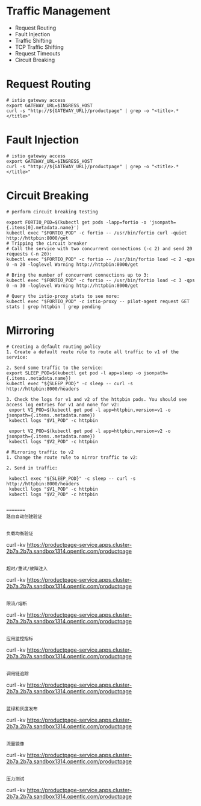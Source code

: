 # Traffic Management

- Request Routing
- Fault Injection
- Traffic Shifting
- TCP Traffic Shifting
- Request Timeouts
- Circuit Breaking

# Request Routing
```
# istio gateway access
export GATEWAY_URL=$INGRESS_HOST
curl -s "http://${GATEWAY_URL}/productpage" | grep -o "<title>.*</title>"

```
# Fault Injection
```
# istio gateway access
export GATEWAY_URL=$INGRESS_HOST
curl -s "http://${GATEWAY_URL}/productpage" | grep -o "<title>.*</title>"

```
# Circuit Breaking
```
# perform circuit breaking testing

export FORTIO_POD=$(kubectl get pods -lapp=fortio -o 'jsonpath={.items[0].metadata.name}')
kubectl exec "$FORTIO_POD" -c fortio -- /usr/bin/fortio curl -quiet http://httpbin:8000/get
# Tripping the circuit breaker
# Call the service with two concurrent connections (-c 2) and send 20 requests (-n 20):
kubectl exec "$FORTIO_POD" -c fortio -- /usr/bin/fortio load -c 2 -qps 0 -n 20 -loglevel Warning http://httpbin:8000/get

# Bring the number of concurrent connections up to 3:
kubectl exec "$FORTIO_POD" -c fortio -- /usr/bin/fortio load -c 3 -qps 0 -n 30 -loglevel Warning http://httpbin:8000/get

# Query the istio-proxy stats to see more:
kubectl exec "$FORTIO_POD" -c istio-proxy -- pilot-agent request GET stats | grep httpbin | grep pending

```

# Mirroring

```
# Creating a default routing policy
1. Create a default route rule to route all traffic to v1 of the service:

2. Send some traffic to the service:
export SLEEP_POD=$(kubectl get pod -l app=sleep -o jsonpath={.items..metadata.name})
kubectl exec "${SLEEP_POD}" -c sleep -- curl -s http://httpbin:8000/headers 

3. Check the logs for v1 and v2 of the httpbin pods. You should see access log entries for v1 and none for v2:
 export V1_POD=$(kubectl get pod -l app=httpbin,version=v1 -o jsonpath={.items..metadata.name})
 kubectl logs "$V1_POD" -c httpbin

 export V2_POD=$(kubectl get pod -l app=httpbin,version=v2 -o jsonpath={.items..metadata.name})
 kubectl logs "$V2_POD" -c httpbin

# Mirroring traffic to v2
1. Change the route rule to mirror traffic to v2:

2. Send in traffic:

 kubectl exec "${SLEEP_POD}" -c sleep -- curl -s http://httpbin:8000/headers
 kubectl logs "$V1_POD" -c httpbin
 kubectl logs "$V2_POD" -c httpbin


=======
路由自动创建验证
```

 

```

负载均衡验证
```

curl -kv https://productpage-service.apps.cluster-2b7a.2b7a.sandbox1314.opentlc.com/productpage

```

超时/重试/故障注入
```

curl -kv https://productpage-service.apps.cluster-2b7a.2b7a.sandbox1314.opentlc.com/productpage

```

限流/熔断
```

curl -kv https://productpage-service.apps.cluster-2b7a.2b7a.sandbox1314.opentlc.com/productpage

```

应用监控指标
```

curl -kv https://productpage-service.apps.cluster-2b7a.2b7a.sandbox1314.opentlc.com/productpage

```

调用链追踪
```

curl -kv https://productpage-service.apps.cluster-2b7a.2b7a.sandbox1314.opentlc.com/productpage

```

蓝绿和灰度发布
```

curl -kv https://productpage-service.apps.cluster-2b7a.2b7a.sandbox1314.opentlc.com/productpage

```

流量镜像
```

curl -kv https://productpage-service.apps.cluster-2b7a.2b7a.sandbox1314.opentlc.com/productpage

```

压力测试
```

curl -kv https://productpage-service.apps.cluster-2b7a.2b7a.sandbox1314.opentlc.com/productpage

```
